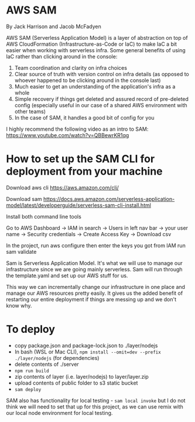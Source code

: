 # AWS SAM
By Jack Harrison and Jacob McFadyen

AWS SAM (Serverless Application Model) is a layer of abstraction on top of AWS CloudFormation
(Infrastructure-as-Code or IaC) to make IaC a bit easier when working with serverless infra.
Some general benefits of using IaC rather than clicking around in the console:
1) Team coordination and clarity on infra choices
2) Clear source of truth with version control on infra details (as opposed to whoever happened
   to be clicking around in the console last)
3) Much easier to get an understanding of the application's infra as a whole
4) Simple recovery if things get deleted and assured record of pre-deleted config (especially
   useful in our case of a shared AWS environment with other teams) 
5) In the case of SAM, it handles a good bit of config for you

I highly recommend the following video as an intro to SAM:
https://www.youtube.com/watch?v=QBBewrKR1qg

# How to set up the SAM CLI for deployment from your machine
Download aws cli https://aws.amazon.com/cli/
	
Download sam https://docs.aws.amazon.com/serverless-application-model/latest/developerguide/serverless-sam-cli-install.html

Install both command line tools

Go to AWS Dashboard -> IAM in search -> Users in left nav bar -> your user name -> Security credentials -> Create Access Key -> Download csv

In the project, run aws configure then enter the keys you got from IAM
run sam validate

Sam is Serverless Application Model. It's what we will use to manage our infrastructure since we are going mainly serverless. Sam will run through the template.yaml and set up our AWS stuff for us. 

This way we can incrementally change our infrastructure in one place and manage our AWS resources pretty easily. It gives us the added benefit of restarting our entire deployment if things are messing up and we don't know why.

# To deploy
- copy package.json and package-lock.json to ./layer/nodejs
- In bash (WSL or Mac CLI), `npm install --omit=dev --prefix ./layer/nodejs` (for dependencies)
- delete contents of ./server
- `npm run build`
- zip contents of layer (i.e. layer/nodejs) to layer/layer.zip
- upload contents of public folder to s3 static bucket
- `sam deploy`

SAM also has functionality for local testing - `sam local invoke` but I do not think we will need to set that up
for this project, as we can use remix with our local node environment for local testing.